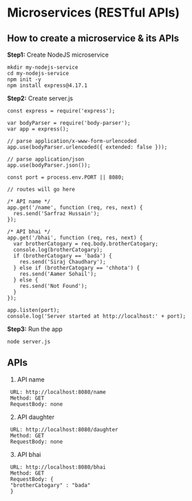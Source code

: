 # Microservices (RESTful APIs)

## How to create a microservice & its APIs

<b>Step1:</b> Create NodeJS microservice

```
mkdir my-nodejs-service
cd my-nodejs-service
npm init -y
npm install express@4.17.1
```

<b>Step2:</b> Create server.js

```
const express = require('express');

var bodyParser = require('body-parser');
var app = express();

// parse application/x-www-form-urlencoded
app.use(bodyParser.urlencoded({ extended: false }));

// parse application/json
app.use(bodyParser.json());

const port = process.env.PORT || 8080;

// routes will go here

/* API name */
app.get('/name', function (req, res, next) {
  res.send('Sarfraz Hussain');
});

/* API bhai */
app.get('/bhai', function (req, res, next) {
  var brotherCatogary = req.body.brotherCatogary;
  console.log(brotherCatogary);
  if (brotherCatogary == 'bada') {
    res.send('Siraj Chaudhary');
  } else if (brotherCatogary == 'chhota') {
    res.send('Aamer Sohail');
  } else {
    res.send('Not Found');
  }
});

app.listen(port);
console.log('Server started at http://localhost:' + port);
```

<b>Step3:</b> Run the app

```
node server.js
```

## APIs

1. API name

```
 URL: http://localhost:8080/name
 Method: GET
 RequestBody: none
```

2. API daughter

```
 URL: http://localhost:8080/daughter
 Method: GET
 RequestBody: none
```

3. API bhai

```
 URL: http://localhost:8080/bhai
 Method: GET
 RequestBody: {
 "brotherCatogary" : "bada"
 }
```
